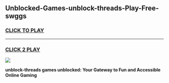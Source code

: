 
## Unblocked-Games-unblock-threads-Play-Free-swggs
<h3>
<a href="https://premium76.site?title=unblock-threads&ref=23A">CLICK TO PLAY</a></h3>
<hr>

<h3>
<a href="https://premium76.site?title=unblock-threads&ref=23A">CLICK 2 PLAY</a>
  
</h3>

<a href="https://premium76.site?title=unblock-threads&ref=23A"><img src="https://clearcache.store/games.png"></a>


**unblock-threads games unblocked: Your Gateway to Fun and Accessible Online Gaming**
